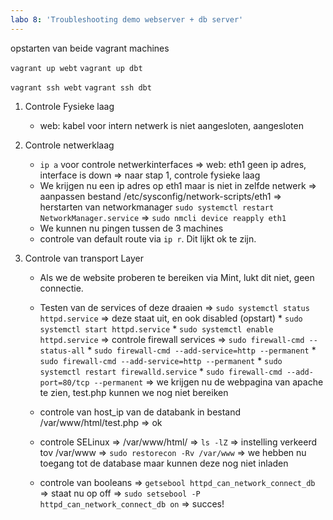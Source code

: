 ```yaml
---
labo 8: 'Troubleshooting demo webserver + db server'
---
```


opstarten van beide vagrant machines

`vagrant up webt`
`vagrant up dbt`

`vagrant ssh webt`
`vagrant ssh dbt`

1. Controle Fysieke laag
    - web: kabel voor intern netwerk is niet aangesloten, aangesloten

2. Controle netwerklaag

    - `ip a` voor controle netwerkinterfaces
        => web: eth1 geen ip adres, interface is down => naar stap 1, controle fysieke laag
    - We krijgen nu een ip adres op eth1 maar is niet in zelfde netwerk
        => aanpassen bestand /etc/sysconfig/network-scripts/eth1
        => herstarten van networkmanager `sudo systemctl restart NetworkManager.service`
        => `sudo nmcli device reapply eth1`
    - We kunnen nu pingen tussen de 3 machines
    - controle van default route via `ip r`. Dit lijkt ok te zijn.

3. Controle van transport Layer

    - Als we de website proberen te bereiken via Mint, lukt dit niet, geen connectie.
    - Testen van de services of deze draaien
        => `sudo systemctl status httpd.service` => deze staat uit, en ook disabled (opstart)
            * `sudo systemctl start httpd.service`
            * `sudo systemctl enable httpd.service`
        => controle firewall services => `sudo firewall-cmd --status-all`
            * `sudo firewall-cmd --add-service=http --permanent`
            * `sudo firewall-cmd --add-service=http --permanent`
            * `sudo systemctl restart firewalld.service`
            * `sudo firewall-cmd --add-port=80/tcp --permanent`
        => we krijgen nu de webpagina van apache te zien, test.php kunnen we nog niet bereiken
    - controle van host_ip van de databank in bestand /var/www/html/test.php
        => ok

    - controle SELinux => /var/www/html/
        => `ls -lZ` => instelling verkeerd tov /var/www
        => `sudo restorecon -Rv /var/www`
        => we hebben nu toegang tot de database maar kunnen deze nog niet inladen

    - controle van booleans
        => `getsebool httpd_can_network_connect_db` => staat nu op off
        => `sudo setsebool -P httpd_can_network_connect_db on`
        => succes!
